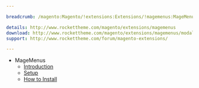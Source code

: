 ```yaml
---

breadcrumb: /magento:Magento/!extensions:Extensions/!magemenus:MageMenus

details: http://www.rockettheme.com/magento/extensions/magemenus
download: http://www.rockettheme.com/magento/extensions/magemenus/modal/downloads
support: http://www.rockettheme.com/forum/magento-extensions/

---
```


* MageMenus
    * [Introduction](INDEX.md)
    * [Setup](INDEX.md#setup)
    * [How to Install](INDEX.md#how-to-install)